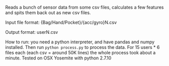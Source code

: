 Reads a bunch of sensor data from some csv files, calculates a few features and spits them back out as new csv files.

Input file format: {Bag/Hand/Pocket}/{acc/gyro}N.csv

Output format: userN.csv

How to run: you need a python interpreter, and have pandas and numpy installed. Then run `python process.py` to process the data. For 15 users * 6 files each (each csv = around 50K lines) the whole process took about a minute. Tested on OSX Yosemite with python 2.7.10
